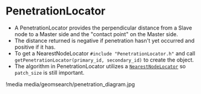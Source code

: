 # PenetrationLocator

- A PenetrationLocator provides the perpendicular distance from a Slave node to a Master side and the "contact point" on the Master side.
- The distance returned is negative if penetration hasn't yet occurred and positive if it has.
- To get a NearestNodeLocator `#include "PenetrationLocator.h"` and call `getPenetrationLocator(primary_id, secondary_id)` to create the object.
- The algorithm in PenetrationLocator utilizes a [`NearestNodeLocator`](/NearestNodeLocator.md) so `patch_size` is still important.

!media media/geomsearch/penetration_diagram.jpg
